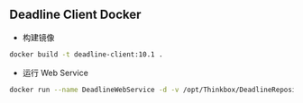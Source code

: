 Deadline Client Docker
--
- 构建镜像
```bash
docker build -t deadline-client:10.1 .
```
- 运行 Web Service
```bash
docker run --name DeadlineWebService -d -v /opt/Thinkbox/DeadlineRepository10:/mnt/DeadlineRepository10 -p 8081:8081 deadline-client:10.1 ./deadlinewebservice
```

